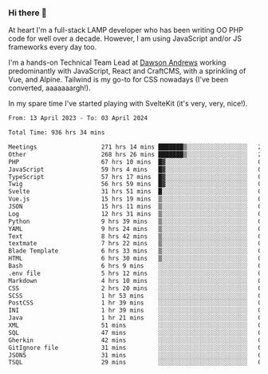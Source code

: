 ### Hi there 👋

<!--
**JamesNock/JamesNock** is a ✨ _special_ ✨ repository because its `README.md` (this file) appears on your GitHub profile.

Here are some ideas to get you started:

- 🔭 I’m currently working on ...
- 🌱 I’m currently learning ...
- 👯 I’m looking to collaborate on ...
- 🤔 I’m looking for help with ...
- 💬 Ask me about ...
- 📫 How to reach me: ...
- 😄 Pronouns: ...
- ⚡ Fun fact: ...
-->
At heart I'm a full-stack LAMP developer who has been writing OO PHP code for well over a decade. However, I am using JavaScript and/or JS frameworks every day too.

I'm a hands-on Technical Team Lead at [Dawson Andrews](https://www.dawsonandrews.com/) working predominantly with JavaScript, React and CraftCMS, with a sprinkling of Vue, and Alpine. Tailwind is my go-to for CSS nowadays (I've been converted, aaaaaaargh!).

In my spare time I've started playing with SvelteKit (it's very, very, nice!).

<!--START_SECTION:waka-->

```txt
From: 13 April 2023 - To: 03 April 2024

Total Time: 936 hrs 34 mins

Meetings                  271 hrs 14 mins ███████▒░░░░░░░░░░░░░░░░░   28.97 %
Other                     268 hrs 26 mins ███████▒░░░░░░░░░░░░░░░░░   28.67 %
PHP                       67 hrs 10 mins  █▓░░░░░░░░░░░░░░░░░░░░░░░   07.17 %
JavaScript                59 hrs 4 mins   █▓░░░░░░░░░░░░░░░░░░░░░░░   06.31 %
TypeScript                57 hrs 17 mins  █▓░░░░░░░░░░░░░░░░░░░░░░░   06.12 %
Twig                      56 hrs 59 mins  █▓░░░░░░░░░░░░░░░░░░░░░░░   06.09 %
Svelte                    31 hrs 51 mins  █░░░░░░░░░░░░░░░░░░░░░░░░   03.40 %
Vue.js                    15 hrs 19 mins  ▒░░░░░░░░░░░░░░░░░░░░░░░░   01.64 %
JSON                      15 hrs 11 mins  ▒░░░░░░░░░░░░░░░░░░░░░░░░   01.62 %
Log                       12 hrs 31 mins  ▒░░░░░░░░░░░░░░░░░░░░░░░░   01.34 %
Python                    9 hrs 39 mins   ▒░░░░░░░░░░░░░░░░░░░░░░░░   01.03 %
YAML                      9 hrs 24 mins   ▒░░░░░░░░░░░░░░░░░░░░░░░░   01.01 %
Text                      8 hrs 42 mins   ▒░░░░░░░░░░░░░░░░░░░░░░░░   00.93 %
textmate                  7 hrs 22 mins   ▒░░░░░░░░░░░░░░░░░░░░░░░░   00.79 %
Blade Template            6 hrs 33 mins   ▒░░░░░░░░░░░░░░░░░░░░░░░░   00.70 %
HTML                      6 hrs 30 mins   ▒░░░░░░░░░░░░░░░░░░░░░░░░   00.70 %
Bash                      6 hrs 9 mins    ░░░░░░░░░░░░░░░░░░░░░░░░░   00.66 %
.env file                 5 hrs 12 mins   ░░░░░░░░░░░░░░░░░░░░░░░░░   00.56 %
Markdown                  4 hrs 10 mins   ░░░░░░░░░░░░░░░░░░░░░░░░░   00.45 %
CSS                       2 hrs 20 mins   ░░░░░░░░░░░░░░░░░░░░░░░░░   00.25 %
SCSS                      1 hr 53 mins    ░░░░░░░░░░░░░░░░░░░░░░░░░   00.20 %
PostCSS                   1 hr 39 mins    ░░░░░░░░░░░░░░░░░░░░░░░░░   00.18 %
INI                       1 hr 39 mins    ░░░░░░░░░░░░░░░░░░░░░░░░░   00.18 %
Java                      1 hr 21 mins    ░░░░░░░░░░░░░░░░░░░░░░░░░   00.15 %
XML                       51 mins         ░░░░░░░░░░░░░░░░░░░░░░░░░   00.09 %
SQL                       47 mins         ░░░░░░░░░░░░░░░░░░░░░░░░░   00.08 %
Gherkin                   42 mins         ░░░░░░░░░░░░░░░░░░░░░░░░░   00.08 %
GitIgnore file            31 mins         ░░░░░░░░░░░░░░░░░░░░░░░░░   00.06 %
JSON5                     31 mins         ░░░░░░░░░░░░░░░░░░░░░░░░░   00.06 %
TSQL                      29 mins         ░░░░░░░░░░░░░░░░░░░░░░░░░   00.05 %
```

<!--END_SECTION:waka-->
